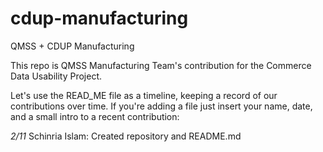 # cdup-manufacturing
QMSS + CDUP Manufacturing

This repo is QMSS Manufacturing Team's contribution for the Commerce Data Usability Project. 

Let's use the READ_ME file as a timeline, keeping a record of our contributions over time. If you're adding a file just insert your name, date, and a small intro to a recent contribution:

*2/11*
Schinria Islam: Created repository and README.md

